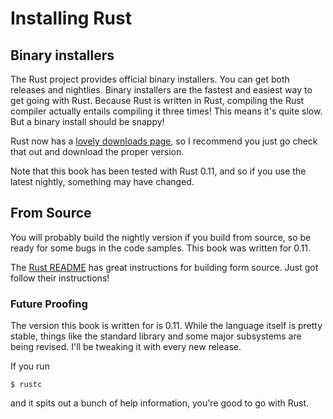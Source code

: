 Installing Rust
===============

Binary installers
-----------------

The Rust project provides official binary installers. You can get both releases
and nightlies. Binary installers are the fastest and easiest way to get going
with Rust. Because Rust is written in Rust, compiling the Rust compiler actually
entails compiling it three times! This means it's quite slow. But a binary install
should be snappy!

Rust now has a [lovely downloads page](http://www.rust-lang.org/install.html),
so I recommend you just go check that out and download the proper version.

Note that this book has been tested with Rust 0.11, and so if you use the latest
nightly, something may have changed.

From Source
-----------

You will probably build the nightly version if you build from source, so
be ready for some bugs in the code samples. This book was written for 0.11.

The [Rust README](https://github.com/rust-lang/rust#building-from-source)
has great instructions for building form source. Just got follow their
instructions!

### Future Proofing

The version this book is written for is 0.11. While the language itself is
pretty stable, things like the standard library and some major subsystems are
being revised. I'll be tweaking it with every new release.

If you run

    $ rustc

and it spits out a bunch of help information, you're good to go with
Rust.

